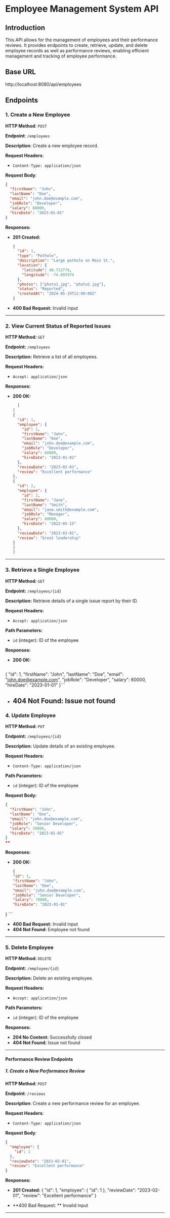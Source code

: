 # Employee Management System API 
## Introduction
This API allows for the management of employees and their performance reviews. It provides endpoints to create, retrieve, update, and delete employee records as well as performance reviews, enabling efficient management and tracking of employee performance.
## Base URL
http://localhost:8080/api/employees
## Endpoints

### 1. Create a New Employee
**HTTP Method**: `POST`

**Endpoint**: `/employees`

**Description**: Create a new employee record.

**Request Headers**:
- `Content-Type: application/json`

**Request Body**:
```json
{
  "firstName": "John",
  "lastName": "Doe",
  "email": "john.doe@example.com",
  "jobRole": "Developer",
  "salary": 60000,
  "hireDate": "2023-01-01"
}
```
**Responses:**

- **201 Created:**
  ```json
  {
    "id": 1,
    "type": "Pothole",
    "description": "Large pothole on Main St.",
    "location": {
      "latitude": 40.712776,
      "longitude": -74.005974
    },
    "photos": ["photo1.jpg", "photo2.jpg"],
    "status": "Reported",
    "createdAt": "2024-05-19T12:00:00Z"
  }
  ```
- **400 Bad Request:** Invalid input

---

### 2. View Current Status of Reported Issues

**HTTP Method:** `GET`

**Endpoint:** `/employees`

**Description:** Retrieve a list of all employees.

**Request Headers:**
- `Accept: application/json`

**Responses:**
- **200 OK:**
  ```json
    [
  [
  {
    "id": 1,
    "employee": {
      "id": 1,
      "firstName": "John",
      "lastName": "Doe",
      "email": "john.doe@example.com",
      "jobRole": "Developer",
      "salary": 60000,
      "hireDate": "2023-01-01"
    },
    "reviewDate": "2023-02-01",
    "review": "Excellent performance"
  },
  {
    "id": 2,
    "employee": {
      "id": 2,
      "firstName": "Jane",
      "lastName": "Smith",
      "email": "jane.smith@example.com",
      "jobRole": "Manager",
      "salary": 80000,
      "hireDate": "2022-05-15"
    },
    "reviewDate": "2023-03-01",
    "review": "Great leadership"
  }
  ]
  ]
  ```
---

### 3. Retrieve a Single Employee

**HTTP Method:** `GET`

**Endpoint:** `/employees/{id}`

**Description:** Retrieve details of a single issue report by their ID.

**Request Headers:**
- `Accept: application/json`

**Path Parameters:**
- `id` (integer): ID of the employee

**Responses:**

- **200 OK:**
  ```json

 {
  "id": 1,
  "firstName": "John",
  "lastName": "Doe",
  "email": "john.doe@example.com",
  "jobRole": "Developer",
  "salary": 60000,
  "hireDate": "2023-01-01"
}```
- **404 Not Found:** Issue not found
  ---
### 4. Update Employee

**HTTP Method:** `PUT`

**Endpoint:** `/employees/{id}`

**Description:** Update details of an existing employee.

**Request Headers:**
- `Content-Type: application/json`

**Path Parameters:**
- `id` (integer): ID of the employee

**Request Body:**

```json
{
  "firstName": "John",
  "lastName": "Doe",
  "email": "john.doe@example.com",
  "jobRole": "Senior Developer",
  "salary": 70000,
  "hireDate": "2023-01-01"
}
**
```

**Responses:**

- **200 OK:**
  ```json
  {
  "id": 1,
  "firstName": "John",
  "lastName": "Doe",
  "email": "john.doe@example.com",
  "jobRole": "Senior Developer",
  "salary": 70000,
  "hireDate": "2023-01-01"
} ```
- **400 Bad Request:** Invalid input
- **404 Not Found:** Employee not found

---

### 5. Delete Employee

**HTTP Method:** `DELETE`

**Endpoint:** `/employee/{id}`

**Description:** Delete an existing employee.

**Request Headers:**
- `Accept: application/json`

**Path Parameters:**
- `id` (integer): ID of the employee

**Responses:**
- **204 No Content:** Successfully closed
- **404 Not Found:** Issue not found
---

#### Performance Review Endpoints

##### 1. Create a New Performance Review

**HTTP Method**: `POST`

**Endpoint**: `/reviews`

**Description**: Create a new performance review for an employee.

**Request Headers**:
- `Content-Type: application/json`

**Request Body**:
```json
{
  "employee": {
    "id": 1
  },
  "reviewDate": "2023-02-01",
  "review": "Excellent performance"
}
```
**Responses:**

- **201 Created:**
{
  "id": 1,
  "employee": {
    "id": 1
  },
  "reviewDate": "2023-02-01",
  "review": "Excellent performance"
}

- **400 Bad Request: ** Invalid input
---
